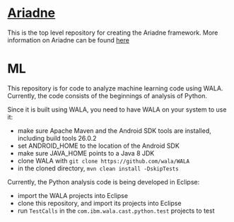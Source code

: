 # [Ariadne](https://wala.github.io/ariadne/)

This is the top level repository for creating the Ariadne framework.  More information on Ariadne can be found [here](https://wala.github.io/ariadne/)

# ML

This repository is for code to analyze machine learning code using WALA.  Currently, the code consists of the 
beginnings of analysis of Python.  

Since it is built using WALA, you need to have WALA on your system to use it:

* make sure Apache Maven and the Android SDK tools are installed, including build tools 26.0.2
* set ANDROID_HOME to the location of the Android SDK
* make sure JAVA_HOME points to a Java 8 JDK
* clone WALA with `git clone https://github.com/wala/WALA`
* in the cloned directory, `mvn clean install -DskipTests`

Currently, the Python analysis code is being developed in Eclipse:

* import the WALA projects into Eclipse
* clone this repository, and import its projects into Eclipse
* run `TestCalls` in the `com.ibm.wala.cast.python.test` projects to test
